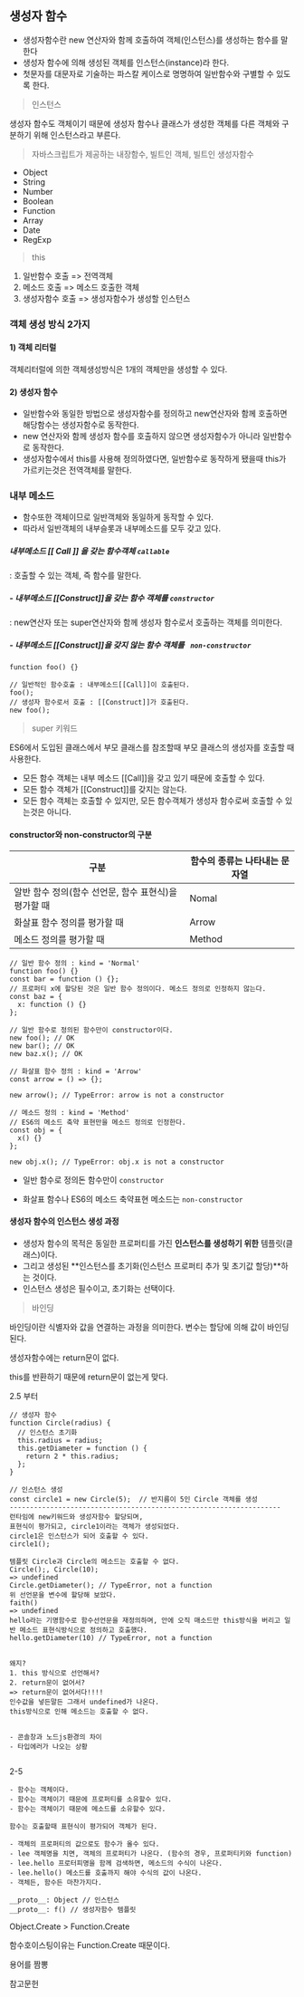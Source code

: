 ## 생성자 함수

- 생성자함수란 new 연산자와 함께 호출하여 객체(인스턴스)를 생성하는 함수를 말한다
- 생성자 함수에 의해 생성된 객체를 인스턴스(instance)라 한다.
- 첫문자를 대문자로 기술하는 파스칼 케이스로 명명하여 일반함수와 구별할 수 있도록 한다.




> 인스턴스

생성자 함수도 객체이기 때문에 생성자 함수나 클래스가 생성한 객체를 다른 객체와 구분하기 위해 인스턴스라고 부른다.



>  자바스크립트가 제공하는 내장함수, 빌트인 객체, 빌트인 생성자함수

- Object
- String
- Number
- Boolean
- Function
- Array
- Date
- RegExp



> this

1. 일반함수 호출  => 전역객체
2. 메소드 호출 => 메소드 호출한 객체
3. 생성자함수 호출 => 생성자함수가 생성할 인스턴스



### 객체 생성 방식 2가지

#### 1) 객체 리터럴

객체리터럴에 의한 객체생성방식은 1개의 객체만을 생성할 수 있다.

#### 2) 생성자 함수
- 일반함수와 동일한 방법으로 생성자함수를 정의하고 new연산자와 함께 호출하면 해당함수는 생성자함수로 동작한다.
- new 연산자와 함께 생성자 함수를 호출하지 않으면 생성자함수가 아니라 일반함수로 동작한다.
- 생성자함수에서 this를 사용해 정의하였다면, 일반함수로 동작하게 됐을때 this가 가르키는것은 전역객체를 말한다.



### 내부 메소드
- 함수또한 객체이므로 일반객체와 동일하게 동작할 수 있다.
- 따라서 일반객체의 내부슬롯과 내부메소드를 모두 갖고 있다.



##### 내부메소드  [[ Call ]] 을 갖는  함수객체  `callable`
: 호출할 수 있는 객체, 즉 함수를 말한다.

##### - 내부메소드 [[Construct]]을 갖는 함수 객체를  `constructor`

: new연산자 또는 super연산자와 함께 생성자 함수로서 호출하는 객체를 의미한다.

##### - 내부메소드 [[Construct]]을 갖지 않는 함수 객체를  ` non-constructor`

```
function foo() {}

// 일반적인 함수호출 : 내부메소드[[Call]]이 호출된다.
foo();
// 생성자 함수로서 호출 : [[Construct]]가 호출된다.
new foo();
```



> super 키워드

ES6에서 도입된 클래스에서 부모 클래스를 참조할때 부모 클래스의 생성자를 호출할 때 사용한다.



- 모든 함수 객체는 내부 메소드 [[Call]]을 갖고 있기 때문에 호출할 수 있다.
- 모든 함수 객체가 [[Construct]]를 갖지는 않는다. 
- 모든 함수 객체는 호출할 수 있지만, 모든 함수객체가 생성자 함수로써 호출할 수 있는것은 아니다.

#### constructor와 non-constructor의 구분

| 구분                                                 | 함수의 종류는 나타내는 문자열 |
| ---------------------------------------------------- | ----------------------------- |
| 알반 함수 정의(함수 선언문, 함수 표현식)을 평가할 때 | Nomal                         |
| 화살표 함수 정의를 평가할 때                         | Arrow                         |
| 메소드 정의를 평가할 때                              | Method                        |

```
// 일반 함수 정의 : kind = 'Normal'
function foo() {}
const bar = function () {};
// 프로퍼티 x에 할당된 것은 일반 함수 정의이다. 메소드 정의로 인정하지 않는다.
const baz = {
  x: function () {}
};

// 일반 함수로 정의된 함수만이 constructor이다.
new foo(); // OK
new bar(); // OK
new baz.x(); // OK

// 화살표 함수 정의 : kind = 'Arrow'
const arrow = () => {};

new arrow(); // TypeError: arrow is not a constructor

// 메소드 정의 : kind = 'Method'
// ES6의 메소드 축약 표현만을 메소드 정의로 인정한다.
const obj = {
  x() {}
};

new obj.x(); // TypeError: obj.x is not a constructor
```

- 일반 함수로 정의돈 함수만이 `constructor`

- 화살표 함수나 ES6의 메소드 축약표현 메소드는 `non-constructor`



#### 생성자 함수의 인스턴스 생성 과정

- 생성자 함수의 목적은 동일한 프로퍼티를 가진 **인스턴스를 생성하기 위한** 템플릿(클래스)이다.
- 그리고 생성된 **인스턴스를 초기화(인스턴스 프로퍼티 추가 및 초기값 할당)**하는 것이다.
- 인스턴스 생성은 필수이고, 초기화는 선택이다.



> 바인딩

바인딩이란 식별자와 값을 연결하는 과정을 의미한다. 변수는 할당에 의해 값이 바인딩된다.



생성자함수에는 return문이 없다.

this를 반환하기 때문에 return문이 없는게 맞다.



2.5 부터 







```
// 생성자 함수
function Circle(radius) {
  // 인스턴스 초기화
  this.radius = radius;
  this.getDiameter = function () {
    return 2 * this.radius;
  };
}

// 인스턴스 생성
const circle1 = new Circle(5);  // 반지름이 5인 Circle 객체를 생성
-------------------------------------------------------------------
런타임에 new키워드와 생성자함수 할당되며,
표현식이 평가되고, circle1이라는 객체가 생성되었다.
circle1은 인스턴스가 되어 호출할 수 있다.
circle1(); 

템플릿 Circle과 Circle의 메소드는 호출할 수 없다.
Circle();, Circle(10);
=> undefined
Circle.getDiameter(); // TypeError, not a function
위 선언문을 변수에 할당해 보았다.
faith()
=> undefined
hello라는 기명함수로 함수선언문을 재정의하며, 안에 오직 매소드만 this방식을 버리고 일반 메소드 표현식방식으로 정의하고 호출했다.
hello.getDiameter(10) // TypeError, not a function


왜지?
1. this 방식으로 선언해서?
2. return문이 없어서?
=> return문이 없어서다!!!!
인수값을 넣든말든 그래서 undefined가 나온다.
this방식으로 인해 메소드는 호출할 수 없다.


- 콘솔창과 노드js환경의 차이
- 타입에러가 나오는 상황


```





2-5 


```
- 함수는 객체이다.
- 함수는 객체이기 때문에 프로퍼티를 소유할수 있다.
- 함수는 객체이기 때문에 메소드를 소유할수 있다.

함수는 호출할때 표현식이 평가되어 객체가 된다.

- 객체의 프로퍼티의 값으로도 함수가 올수 있다.
- lee 객체명을 치면, 객체의 프로퍼티가 나온다. (함수의 경우, 프로퍼티키와 function)
- lee.hello 프로터피명을 함께 검색하면, 메소드의 수식이 나온다.
- lee.hello() 메소드를 호출까지 해야 수식의 값이 나온다.
- 객체든, 함수든 마찬가지다.

__proto__: Object // 인스턴스
__proto__: f() // 생성자함수 템플릿

```











Object.Create > Function.Create

함수호이스팅이유는 Function.Create 때문이다.

용어를 짬뽕









참고문헌